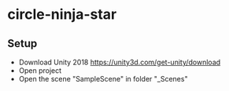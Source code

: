 # circle-ninja-star

## Setup
- Download Unity 2018 https://unity3d.com/get-unity/download
- Open project
- Open the scene "SampleScene" in folder "_Scenes"
